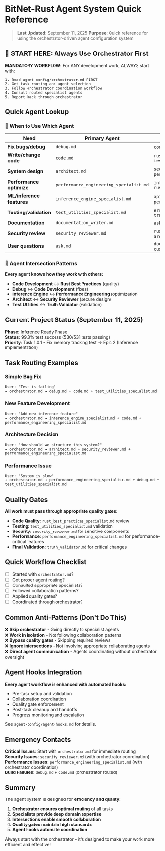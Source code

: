 # BitNet-Rust Agent System Quick Reference

> **Last Updated**: September 11, 2025
> **Purpose**: Quick reference for using the orchestrator-driven agent configuration system

## 🎯 START HERE: Always Use Orchestrator First

**MANDATORY WORKFLOW**: For ANY development work, ALWAYS start with:

```
1. Read agent-config/orchestrator.md FIRST
2. Get task routing and agent selection
3. Follow orchestrator coordination workflow  
4. Consult routed specialist agents
5. Report back through orchestrator
```

## Quick Agent Lookup

### 🎯 **When to Use Which Agent**

| Need | Primary Agent | Common Partners |
|------|---------------|-----------------|
| **Fix bugs/debug** | `debug.md` | `code.md`, `error_handling_specialist.md` |
| **Write/change code** | `code.md` | `rust_best_practices_specialist.md`, `test_utilities_specialist.md` |
| **System design** | `architect.md` | `security_reviewer.md`, `performance_engineering_specialist.md` |
| **Performance optimize** | `performance_engineering_specialist.md` | `inference_engine_specialist.md`, `rust_best_practices_specialist.md` |
| **ML/inference features** | `inference_engine_specialist.md` | `api_development_specialist.md`, `performance_engineering_specialist.md` |
| **Testing/validation** | `test_utilities_specialist.md` | `error_handling_specialist.md`, `truth_validator.md` |
| **Documentation** | `documentation_writer.md` | `ask.md`, domain specialists |
| **Security review** | `security_reviewer.md` | `rust_best_practices_specialist.md`, `architect.md` |
| **User questions** | `ask.md` | `documentation_writer.md`, `customer_success_specialist.md` |

### 🔄 **Agent Intersection Patterns**

**Every agent knows how they work with others:**

- **Code Development** ↔ **Rust Best Practices** (quality)
- **Debug** ↔ **Code Development** (fixes)
- **Inference Engine** ↔ **Performance Engineering** (optimization)
- **Architect** ↔ **Security Reviewer** (secure design)
- **Test Utilities** ↔ **Truth Validator** (validation)

## Current Project Status (September 11, 2025)

**Phase**: Inference Ready Phase  
**Status**: 99.8% test success (530/531 tests passing)  
**Priority**: Task 1.0.1 - Fix memory tracking test → Epic 2 (Inference implementation)

## Task Routing Examples

### Simple Bug Fix
```
User: "Test is failing" 
→ orchestrator.md → debug.md + code.md + test_utilities_specialist.md
```

### New Feature Development  
```
User: "Add new inference feature"
→ orchestrator.md → inference_engine_specialist.md + code.md + performance_engineering_specialist.md
```

### Architecture Decision
```
User: "How should we structure this system?"
→ orchestrator.md → architect.md + security_reviewer.md + performance_engineering_specialist.md
```

### Performance Issue
```
User: "System is slow"
→ orchestrator.md → performance_engineering_specialist.md + debug.md + test_utilities_specialist.md
```

## Quality Gates

**All work must pass through appropriate quality gates:**

- **Code Quality**: `rust_best_practices_specialist.md` review
- **Testing**: `test_utilities_specialist.md` validation
- **Security**: `security_reviewer.md` for sensitive components
- **Performance**: `performance_engineering_specialist.md` for performance-critical features
- **Final Validation**: `truth_validator.md` for critical changes

## Quick Workflow Checklist

- [ ] Started with `orchestrator.md`?
- [ ] Got proper agent routing?
- [ ] Consulted appropriate specialists?
- [ ] Followed collaboration patterns?
- [ ] Applied quality gates?
- [ ] Coordinated through orchestrator?

## Common Anti-Patterns (Don't Do This)

❌ **Skip orchestrator** - Going directly to specialist agents  
❌ **Work in isolation** - Not following collaboration patterns  
❌ **Bypass quality gates** - Skipping required reviews  
❌ **Ignore intersections** - Not involving appropriate collaborating agents  
❌ **Direct agent communication** - Agents coordinating without orchestrator oversight

## Agent Hooks Integration

**Every agent workflow is enhanced with automated hooks:**
- Pre-task setup and validation
- Collaboration coordination
- Quality gate enforcement  
- Post-task cleanup and handoffs
- Progress monitoring and escalation

See `agent-config/agent-hooks.md` for details.

## Emergency Contacts

**Critical Issues**: Start with `orchestrator.md` for immediate routing  
**Security Issues**: `security_reviewer.md` (with orchestrator coordination)  
**Performance Issues**: `performance_engineering_specialist.md` (with orchestrator coordination)  
**Build Failures**: `debug.md` + `code.md` (orchestrator routed)

## Summary

The agent system is designed for **efficiency and quality**:
1. **Orchestrator ensures optimal routing** of all tasks
2. **Specialists provide deep domain expertise** 
3. **Intersections enable smooth collaboration**
4. **Quality gates maintain high standards**
5. **Agent hooks automate coordination**

Always start with the orchestrator - it's designed to make your work more efficient and effective!
